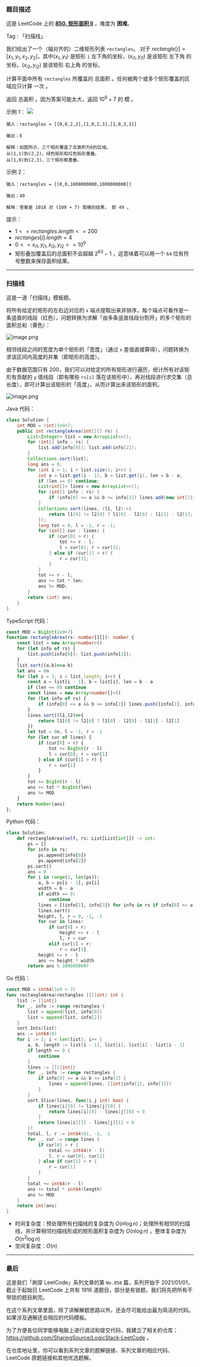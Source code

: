 ### 题目描述

这是 LeetCode 上的 **[850. 矩形面积 II](https://leetcode.cn/problems/rectangle-area-ii/solution/gong-shui-san-xie-by-ac_oier-9r36/)** ，难度为 **困难**。

Tag : 「扫描线」



我们给出了一个（轴对齐的）二维矩形列表 `rectangles`。 对于 $rectangle[i] = [x_1, y_1, x_2, y_2]$，其中$(x_1, y_1)$ 是矩形 `i` 左下角的坐标，$ (x_{i1}, y_{i1})$ 是该矩形 左下角 的坐标，$ (x_{i2}, y_{i2})$ 是该矩形 右上角 的坐标。

计算平面中所有 `rectangles` 所覆盖的 总面积 。任何被两个或多个矩形覆盖的区域应只计算 一次 。

返回 总面积 。因为答案可能太大，返回 $10^9 + 7$ 的 模 。

示例 1：
![](https://s3-lc-upload.s3.amazonaws.com/uploads/2018/06/06/rectangle_area_ii_pic.png)
```
输入：rectangles = [[0,0,2,2],[1,0,2,3],[1,0,3,1]]

输出：6

解释：如图所示，三个矩形覆盖了总面积为6的区域。
从(1,1)到(2,2)，绿色矩形和红色矩形重叠。
从(1,0)到(2,3)，三个矩形都重叠。
```
示例 2：
```
输入：rectangles = [[0,0,1000000000,1000000000]]

输出：49

解释：答案是 1018 对 (109 + 7) 取模的结果， 即 49 。
```

提示：
* $1 <= rectangles.length <= 200$
* $rectanges[i].length = 4$
* $0 <= x_{i1}, y_{i1}, x_{i2}, y_{i2} <= 10^9$
* 矩形叠加覆盖后的总面积不会超越 $2^{63} - 1$ ，这意味着可以用一个 `64` 位有符号整数来保存面积结果。

---

### 扫描线

这是一道「扫描线」模板题。

将所有给定的矩形的左右边对应的 `x` 端点提取出来并排序，每个端点可看作是一条竖直的线段（红色），问题转换为求解「由多条竖直线段分割开」的多个矩形的面积总和（黄色）：

![image.png](https://pic.leetcode-cn.com/1663294074-shUiEA-image.png)

相邻线段之间的宽度为单个矩形的「宽度」（通过 `x` 差值直接算得），问题转换为求该区间内高度的并集（即矩形的高度）。

由于数据范围只有 $200$，我们可以对给定的所有矩形进行遍历，统计所有对该矩形有贡献的 `y` 值线段（即有哪些 `rs[i]` 落在该矩形中），再对线段进行求交集（总长度），即可计算出该矩形的「高度」，从而计算出来该矩形的面积。

![image.png](https://pic.leetcode-cn.com/1663293673-WeoWgG-image.png)

Java 代码：
```Java
class Solution {
    int MOD = (int)1e9+7;
    public int rectangleArea(int[][] rs) {
        List<Integer> list = new ArrayList<>();
        for (int[] info : rs) {
            list.add(info[0]); list.add(info[2]);
        }
        Collections.sort(list);
        long ans = 0;
        for (int i = 1; i < list.size(); i++) {
            int a = list.get(i - 1), b = list.get(i), len = b - a;
            if (len == 0) continue;
            List<int[]> lines = new ArrayList<>();
            for (int[] info : rs) {
                if (info[0] <= a && b <= info[2]) lines.add(new int[]{info[1], info[3]});
            }
            Collections.sort(lines, (l1, l2)->{
                return l1[0] != l2[0] ? l1[0] - l2[0] : l1[1] - l2[1];
            });
            long tot = 0, l = -1, r = -1;
            for (int[] cur : lines) {
                if (cur[0] > r) {
                    tot += r - l;
                    l = cur[0]; r = cur[1];
                } else if (cur[1] > r) {
                    r = cur[1];
                }
            }
            tot += r - l;
            ans += tot * len;
            ans %= MOD;
        }
        return (int) ans;
    }
}
```
TypeScript 代码：
```TypeScript
const MOD = BigInt(1e9+7)
function rectangleArea(rs: number[][]): number {
    const list = new Array<number>()
    for (let info of rs) {
        list.push(info[0]); list.push(info[2]);
    }
    list.sort((a,b)=>a-b)
    let ans = 0n
    for (let i = 1; i < list.length; i++) {
        const a = list[i - 1], b = list[i], len = b - a
        if (len == 0) continue
        const lines = new Array<number[]>()
        for (let info of rs) {
            if (info[0] <= a && b <= info[2]) lines.push([info[1], info[3]])
        }
        lines.sort((l1,l2)=>{
            return l1[0] != l2[0] ? l1[0] - l2[0] : l1[1] - l2[1]
        })
        let tot = 0n, l = -1, r = -1
        for (let cur of lines) {
            if (cur[0] > r) {
                tot += BigInt(r - l)
                l = cur[0]; r = cur[1]
            } else if (cur[1] > r) {
                r = cur[1]
            }
        }
        tot += BigInt(r - l)
        ans += tot * BigInt(len)
        ans %= MOD
    }
    return Number(ans)
};
```
Python 代码：
```Python
class Solution:
    def rectangleArea(self, rs: List[List[int]]) -> int:
        ps = []
        for info in rs:
            ps.append(info[0])
            ps.append(info[2])
        ps.sort()
        ans = 0
        for i in range(1, len(ps)):
            a, b = ps[i - 1], ps[i]
            width = b - a
            if width == 0:
                continue
            lines = [(info[1], info[3]) for info in rs if info[0] <= a and b <= info[2]]
            lines.sort()
            height, l, r = 0, -1, -1
            for cur in lines:
                if cur[0] > r:
                    height += r - l
                    l, r = cur
                elif cur[1] > r:
                    r = cur[1]
            height += r - l
            ans += height * width
        return ans % 1000000007
```
Go 代码：
```Go
const MOD = int64(1e9 + 7)
func rectangleArea(rectangles [][]int) int {
    list := []int{}
    for _, info := range rectangles {
        list = append(list, info[0])
        list = append(list, info[2])
    }
    sort.Ints(list)
    ans := int64(0)
    for i := 1; i < len(list); i++ {
        a, b, length := list[i - 1], list[i], list[i] - list[i - 1]
        if length == 0 {
            continue
        }
        lines := [][]int{}
        for _, info := range rectangles {
            if info[0] <= a && b <= info[2] {
                lines = append(lines, []int{info[1], info[3]})
            }
        }
        sort.Slice(lines, func(i,j int) bool {
            if lines[i][0] != lines[j][0] {
                return lines[i][0] - lines[j][0] < 0
            }
            return lines[i][1] - lines[j][1] < 0
        })
        total, l, r := int64(0), -1, -1
        for _, cur := range lines {
            if cur[0] > r {
                total += int64(r - l)
                l, r = cur[0], cur[1]
            } else if cur[1] > r {
                r = cur[1]
            }
        }
        total += int64(r - l)
        ans += total * int64(length)
        ans %= MOD
    }
    return int(ans)
}
```
* 时间复杂度：预处理所有扫描线的复杂度为 $O(n\log{n})$；处理所有相邻的扫描线，并计算相邻扫描线形成的矩形面积复杂度为 $O(n\log{n})$ 。整体复杂度为 $O(n^2\log{n})$
* 空间复杂度：$O(n)$

---

### 最后

这是我们「刷穿 LeetCode」系列文章的第 `No.850` 篇，系列开始于 2021/01/01，截止于起始日 LeetCode 上共有 1916 道题目，部分是有锁题，我们将先把所有不带锁的题目刷完。

在这个系列文章里面，除了讲解解题思路以外，还会尽可能给出最为简洁的代码。如果涉及通解还会相应的代码模板。

为了方便各位同学能够电脑上进行调试和提交代码，我建立了相关的仓库：https://github.com/SharingSource/LogicStack-LeetCode 。

在仓库地址里，你可以看到系列文章的题解链接、系列文章的相应代码、LeetCode 原题链接和其他优选题解。

